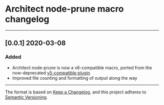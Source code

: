 # Architect node-prune macro changelog

---

## [0.0.1] 2020-03-08

### Added

- Architect node-prune is now a v6-compatible macro, ported from the now-deprecated [v5-compatible plugin](https://github.com/architect-examples/arc-plugin-node-prune)
- Improved file counting and formatting of output along the way

---

The format is based on [Keep a Changelog](https://keepachangelog.com/en/1.0.0/), and this project adheres to [Semantic Versioning](https://semver.org/spec/v2.0.0.html).
